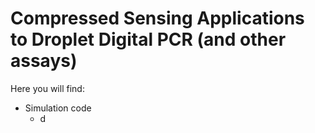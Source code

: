 # Compressed Sensing Applications to Droplet Digital PCR (and other assays)

Here you will find: 
* Simulation code
    * d

 
